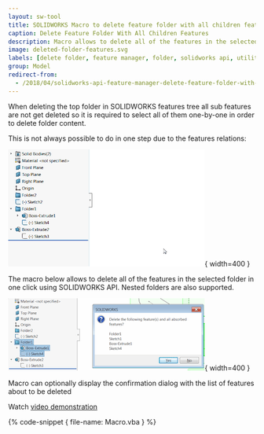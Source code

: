```yaml
---
layout: sw-tool
title: SOLIDWORKS Macro to delete feature folder with all children features
caption: Delete Feature Folder With All Children Features
description: Macro allows to delete all of the features in the selected folder in one click using SOLIDWORKS API
image: deleted-folder-features.svg
labels: [delete folder, feature manager, folder, solidworks api, utility]
group: Model
redirect-from:
  - /2018/04/solidworks-api-feature-manager-delete-feature-folder-with-all-children.html
---
```

When deleting the top folder in SOLIDWORKS features tree all sub features are not get deleted so it is required to select all of them one-by-one in order to delete folder content.

This is not always possible to do in one step due to the features relations:  

![Manually deleting the folder feature](delete-features-manually.gif){ width=400 }

The macro below allows to delete all of the features in the selected folder in one click using SOLIDWORKS API. Nested folders are also supported.

![Deleting the folder with all children features](delete-folder-with-features.png){ width=400 }

Macro can optionally display the confirmation dialog with the list of features about to be deleted

Watch [video demonstration](https://youtu.be/9uZCecGg25I?t=396)

{% code-snippet { file-name: Macro.vba } %}
